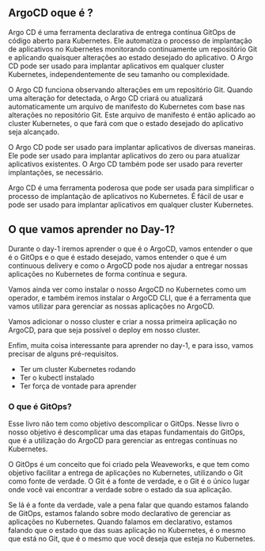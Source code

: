 ## ArgoCD oque é ?

Argo CD é uma ferramenta declarativa de entrega contínua GitOps de código aberto para Kubernetes. Ele automatiza o processo de implantação de aplicativos no Kubernetes monitorando continuamente um repositório Git e aplicando quaisquer alterações ao estado desejado do aplicativo. O Argo CD pode ser usado para implantar aplicativos em qualquer cluster Kubernetes, independentemente de seu tamanho ou complexidade.

O Argo CD funciona observando alterações em um repositório Git. Quando uma alteração for detectada, o Argo CD criará ou atualizará automaticamente um arquivo de manifesto do Kubernetes com base nas alterações no repositório Git. Este arquivo de manifesto é então aplicado ao cluster Kubernetes, o que fará com que o estado desejado do aplicativo seja alcançado.

O Argo CD pode ser usado para implantar aplicativos de diversas maneiras. Ele pode ser usado para implantar aplicativos do zero ou para atualizar aplicativos existentes. O Argo CD também pode ser usado para reverter implantações, se necessário.

Argo CD é uma ferramenta poderosa que pode ser usada para simplificar o processo de implantação de aplicativos no Kubernetes. É fácil de usar e pode ser usado para implantar aplicativos em qualquer cluster Kubernetes.



## O que vamos aprender no Day-1?
Durante o day-1 iremos aprender o que é o ArgoCD, vamos entender o que é o GitOps e o que é estado desejado, vamos entender o que é um continuous delivery e como o ArgoCD pode nos ajudar a entregar nossas aplicações no Kubernetes de forma contínua e segura.

Vamos ainda ver como instalar o nosso ArgoCD no Kubernetes como um operador, e também iremos instalar o ArgoCD CLI, que é a ferramenta que vamos utilizar para gerenciar as nossas aplicações no ArgoCD.

Vamos adicionar o nosso cluster e criar a nossa primeira aplicação no ArgoCD, para que seja possível o deploy em nosso cluster.

Enfim, muita coisa interessante para aprender no day-1, e para isso, vamos precisar de alguns pré-requisitos.

- Ter um cluster Kubernetes rodando
- Ter o kubectl instalado
- Ter força de vontade para aprender

### O que é GitOps?
Esse livro não tem como objetivo descomplicar o GitOps. Nesse livro o nosso objetivo é descomplicar uma das etapas fundamentais do GitOps, que é a utilização do ArgoCD para gerenciar as entregas contínuas no Kubernetes.

O GitOps é um conceito que foi criado pela Weaveworks, e que tem como objetivo facilitar a entrega de aplicações no Kubernetes, utilizando o Git como fonte de verdade. O Git é a fonte de verdade, e o Git é o único lugar onde você vai encontrar a verdade sobre o estado da sua aplicação.

Se lá é a fonte da verdade, vale a pena falar que quando estamos falando de GitOps, estamos falando sobre modo declarativo de gerenciar as aplicações no Kubernetes. Quando falamos em declarativo, estamos falando que o estado que das suas aplicação no Kubernetes, é o mesmo que está no Git, que é o mesmo que você deseja que esteja no Kubernetes.